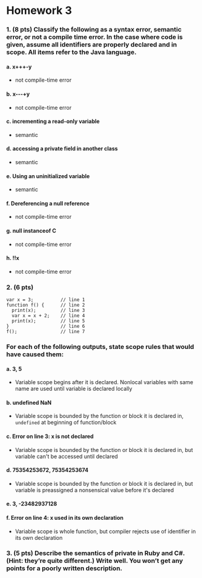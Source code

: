 # Homework 3

### 1. (8 pts) Classify the following as a syntax error, semantic error, or not a compile time error. In the case where code is given, assume all identifiers are properly declared and in scope. All items refer to the Java language.

#### a. x+++-y
- not compile-time error

#### b. x---+y
- not compile-time error

#### c. incrementing a read-only variable
- semantic

#### d. accessing a private field in another class
- semantic

#### e. Using an uninitialized variable
- semantic

#### f. Dereferencing a null reference
- not compile-time error

#### g. null instanceof C
- not compile-time error

#### h. !!x
- not compile-time error

### 2. (6 pts)
```
var x = 3;          // line 1
function f() {      // line 2
  print(x);         // line 3
  var x = x + 2;    // line 4
  print(x);         // line 5
}                   // line 6
f();                // line 7
```
### For each of the following outputs, state scope rules that would have caused them:
#### a. 3, 5
- Variable scope begins after it is declared. Nonlocal variables with same name are used until variable is declared locally

#### b. undefined NaN
- Variable scope is bounded by the function or block it is declared in, ```undefined``` at beginning of function/block

#### c. Error on line 3: x is not declared
- Variable scope is bounded by the function or block it is declared in, but variable can't be accessed until declared

#### d. 75354253672, 75354253674
- Variable scope is bounded by the function or block it is declared in, but variable is preassigned a nonsensical value before it's declared

#### e. 3, -23482937128


#### f. Error on line 4: x used in its own declaration
- Variable scope is whole function, but compiler rejects use of identifier in its own declaration

### 3. (5 pts) Describe the semantics of private in Ruby and C#. (Hint: they’re quite different.) Write well. You won’t get any points for a poorly written description.
